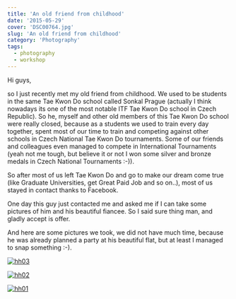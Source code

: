 ```yaml
---
title: 'An old friend from childhood'
date: '2015-05-29'
cover: 'DSC00764.jpg'
slug: 'An old friend from childhood'
category: 'Photography'
tags:
  - photography
  - workshop
---
```


Hi guys,

so I just recently met my old friend from childhood. We used to be students in the same Tae Kwon Do school called Sonkal Prague (actually I think nowadays its one of the most notable ITF Tae Kwon Do school in Czech Republic). So he, myself and other old members of this Tae Kwon Do school were really closed, because as a students we used to train every day together, spent most of our time to train and competing against other schools in Czech National Tae Kwon Do tournaments. Some of our friends and colleagues even managed to compete in International Tournaments (yeah not me tough, but believe it or not I won some silver and bronze medals in Czech National Tournaments :-)).

So after most of us left Tae Kwon Do and go to make our dream come true (like Graduate Universities, get Great Paid Job and so on..), most of us stayed in contact thanks to Facebook.

One day this guy just contacted me and asked me if I can take some pictures of him and his beautiful fiancee. So I said sure thing man, and gladly accept is offer.

And here are some pictures we took, we did not have much time, because he was already planned a party at his beautiful flat, but at least I managed to snap something :-).

[![hh03](images/DSC00764-1024x683.jpg)](http://haihanguyen.eu/wp-content/uploads/2015/05/DSC00764.jpg)

[![hh02](images/DSC00776-1024x683.jpg)](http://haihanguyen.eu/wp-content/uploads/2015/05/DSC00776.jpg)

[![hh01](images/DSC00774-1024x683.jpg)](http://haihanguyen.eu/wp-content/uploads/2015/05/DSC00774.jpg)
